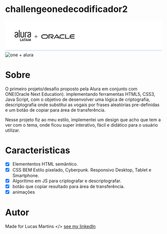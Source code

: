# challengeonedecodificador2
<img src="./img/ORACLEONE.jpeg" alt="one + alura">

<img src="./img/Hnet-image.gif" alt="one + alura" align="center">

# Sobre
<p>
    O primeiro projeto/desafio proposto pela Alura em conjunto com ONE(Oracle Next Education).
    implementando ferramentas HTML5, CSS3, Java Script, com o objetivo de desenvolver uma
    lógica de criptografia, descriptografia onde substitui as vogais por frases aleatórias pre-definidas e um  botão de copiar para área de transferência.
    
</p>

<p> 
    Nesse projeto fiz ao meu estilo, implementei um design que acho que tem a ver com o tema, onde ficou super interativo, fácil e didático para o usuário utilizar.
</p>

# Caracteristicas

- [x] Elemententos HTML semântico.
- [x] CSS BEM Estilo pixelado, Cyberpunk. Responsivo Desktop, Tablet e Smartphone.  
- [x] Algoritimo em JS para criptografar e descriptografar.
- [x] botão que copiar resultado para área de transferência.
- [x] animações

# Autor
Made for Lucas Martins </> [see my linkedIn](www.linkedin.com/in/lucas-martins-desenvolvedor)
